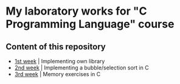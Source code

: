 # My laboratory works for "C Programming Language" course

## Content of this repository
- [1st week](https://github.com/Sadykhzadeh/c-labs/tree/master/lab1) | Implementing own library
- [2nd week](https://github.com/Sadykhzadeh/c-labs/tree/master/lab2) | Implementing a bubble/selection sort in C
- [3rd week](https://github.com/Sadykhzadeh/c-labs/tree/master/lab3) | Memory exercises in C
